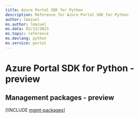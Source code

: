 ```yaml
---
title: Azure Portal SDK for Python
description: Reference for Azure Portal SDK for Python
author: lmazuel
ms.author: lmazuel
ms.data: 02/13/2023
ms.topic: reference
ms.devlang: python
ms.service: portal
---
```

# Azure Portal SDK for Python - preview

## Management packages - preview
[!INCLUDE [mgmt-packages](portal-mgmt-index.md)]